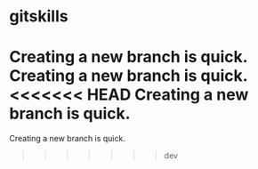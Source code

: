 # gitskills
Creating a new branch is quick.
Creating a new branch is quick.
<<<<<<< HEAD
Creating a new branch is quick.
=======
Creating a new branch is quick.
>>>>>>> dev

